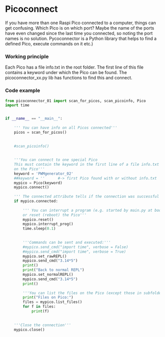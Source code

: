 # Picoconnect
If you have more than one Raspi Pico connected to a computer, things can get confusing. Which Pico is on which port?
Maybe the name of the ports have even changed since the last time you connected, so noting the port names is no solution.
Pycoconnector is a Python library that helps to find  a defined Pico, execute commands on it etc.)

### Working principle
Each Pico has a file info.txt in the root folder. The first line of this file contains a keyword under which the Pico can be found. The picoconnector_xx.py lib has functions to find this and connect.

### Code example
```python
from picoconnector_01 import scan_for_picos, scan_picoinfo, Pico
import time


if __name__ == "__main__":
    
    ''' You can have info on all Picos connected'''
    picos = scan_for_picos()
    
    
    #scan_picoinfo()
    
    
    '''You can connect to one special Pico
    This must contain the keyword in the first line of a file info.txt
    on the Pico'''
    keyword = 'PWMgenerator_02'
    ##keyword = ''      #-> first Pico found with or without info.txt
    mypico = Pico(keyword)
    mypico.connect()
    
    ''' The connected attribute tells if the connection was successful'''
    if mypico.connected:
        
        ''' You can interrupt a program (e.g. started by main.py at boot)
        or reset (reboot) the Pico'''
        mypico.reset()
        mypico.interrupt_prog()
        time.sleep(0.1)
        
        
        '''Commands can be sent and executed:'''
        #mypico.send_cmd("import time", verbose = False)
        #mypico.send_cmd("import time", verbose = True)
        mypico.set_rawREPL()
        mypico.send_cmd("3.14*5")
        print()
        print("Back to normal REPL")
        mypico.set_normalREPL()
        mypico.send_cmd("3.14*5")
        print()
        
        '''You can list the files on the Pico (except those in subfolders)'''
        print("Files on Pico:")
        files = mypico.list_files() 
        for f in files:
            print(f)
        
    
    '''Close the connection'''
    mypico.close()
```    
    


